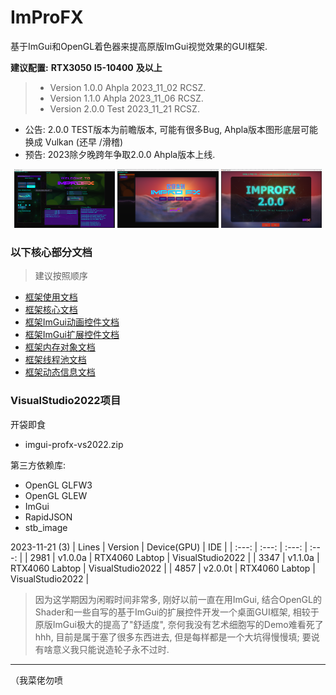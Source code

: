# ImProFX

基于ImGui和OpenGL着色器来提高原版ImGui视觉效果的GUI框架.

__建议配置:__ __RTX3050__ __I5-10400__ __及以上__

>- Version 1.0.0 Ahpla 2023_11_02 RCSZ.
>- Version 1.1.0 Ahpla 2023_11_06 RCSZ.
>- Version 2.0.0 Test  2023_11_21 RCSZ.

- 公告: 2.0.0 TEST版本为前瞻版本, 可能有很多Bug, Ahpla版本图形底层可能换成 Vulkan (还早 /滑稽)
- 预告: 2023除夕晚跨年争取2.0.0 Ahpla版本上线.

<p align="center">
  <img src="docs/images/improfx_demo1.0.png" style="width:32%;"/>
  <img src="docs/images/improfx_demo1.1.png" style="width:32%;"/>
  <img src="docs/images/improfx_demo2.0T.png" style="width:32%;"/>
</p>

### 以下核心部分文档
> 建议按照顺序
- [框架使用文档](https://github.com/rcszc/ImProFX/blob/main/docs/improfx_usage.md)
- [框架核心文档](https://github.com/rcszc/ImProFX/blob/main/docs/improfx_corefx.md)
- [框架ImGui动画控件文档](https://github.com/rcszc/ImProFX/blob/main/docs/improfx_animation.md)
- [框架ImGui扩展控件文档](https://github.com/rcszc/ImProFX/blob/main/docs/improfx_imguipro.md)
- [框架内存对象文档](https://github.com/rcszc/ImProFX/blob/main/docs/improfx_memory.md)
- [框架线程池文档](https://github.com/rcszc/ImProFX/blob/main/docs/improfx_threadpool.md)
- [框架动态信息文档](https://github.com/rcszc/ImProFX/blob/main/docs/improfx_dyinfo.md)

### VisualStudio2022项目
开袋即食
- imgui-profx-vs2022.zip

第三方依赖库:
- OpenGL GLFW3
- OpenGL GLEW
- ImGui
- RapidJSON
- stb_image

2023-11-21 (3)
| Lines | Version | Device(GPU) | IDE |
| :---: | :---: | :---: | :---: |
| 2981 | v1.0.0a | RTX4060 Labtop | VisualStudio2022 |
| 3347 | v1.1.0a | RTX4060 Labtop | VisualStudio2022 |
| 4857 | v2.0.0t | RTX4060 Labtop | VisualStudio2022 |

> 因为这学期因为闲暇时间非常多, 刚好以前一直在用ImGui, 结合OpenGL的Shader和一些自写的基于ImGui的扩展控件开发一个桌面GUI框架, 相较于原版ImGui极大的提高了"舒适度", 奈何我没有艺术细胞写的Demo难看死了hhh, 目前是属于塞了很多东西进去, 但是每样都是一个大坑得慢慢填; 要说有啥意义我只能说造轮子永不过时.

---
（我菜佬勿喷
